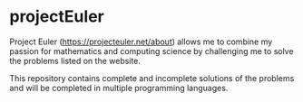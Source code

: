 # projectEuler
Project Euler (https://projecteuler.net/about) allows me to combine my passion for mathematics and computing science by challenging me to solve the problems listed on the website. 

This repository contains complete and incomplete solutions of the problems and will be completed in multiple programming languages.
